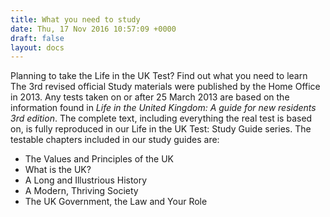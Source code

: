 ```yaml
---
title: What you need to study
date: Thu, 17 Nov 2016 10:57:09 +0000
draft: false
layout: docs
---
```


Planning to take the Life in the UK Test? Find out what you need to learn The 3rd revised official Study materials were published by the Home Office in 2013. Any tests taken on or after 25 March 2013 are based on the information found in _Life in the United Kingdom: A guide for new residents 3rd edition_. The complete text, including everything the real test is based on, is fully reproduced in our Life in the UK Test: Study Guide series. The testable chapters included in our study guides are:

*   The Values and Principles of the UK
*   What is the UK?
*   A Long and Illustrious History
*   A Modern, Thriving Society
*   The UK Government, the Law and Your Role
